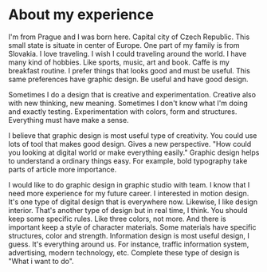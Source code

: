 # About my experience
I'm from Prague and I was born here. Capital city of Czech Republic. This small state is situate in center of Europe. One part of my family is from Slovakia. I love traveling. I wish I could traveling around the world. I have many kind of hobbies. Like sports, music, art and book. Caffe is my breakfast routine. I prefer things that looks good and must be useful. This same preferences have graphic design. Be useful and have good design. 

Sometimes I do a design that is creative and experimentation. Creative also with new thinking, new meaning. Sometimes I don't know what I'm doing and exactly testing. Experimentation with colors, form and structures. Everything must have make a sense.

I believe that graphic design is most useful type of creativity. You could use lots of tool that makes good design. Gives a new perspective. "How could you looking at digital world or make everything easily." Graphic design helps to understand a ordinary things easy. For example, bold typography take parts of article more importance. 

I would like to do graphic design in graphic studio with team. I know that I need more experience for my future career. I interested in motion design. It's one type of digital design that is everywhere now. Likewise, I like design interior. That's another type of design but in real time, I think. You should keep some specific rules. Like three colors, not more. And there is important keep a style of character materials. Some materials have specific structures, color and strength. Information design is most useful design, I guess. It's everything around us. For instance, traffic information system, advertising, modern technology, etc. Complete these type of design is "What i want to do".
